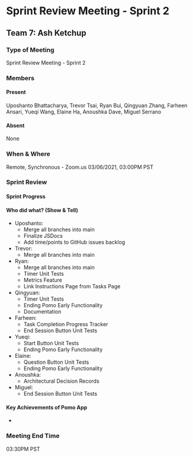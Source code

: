 # Sprint Review Meeting - Sprint 2

## Team 7: Ash Ketchup

### Type of Meeting
Sprint Review Meeting - Sprint 2

### Members

#### Present
Uposhanto Bhattacharya, Trevor Tsai, Ryan Bui, Qingyuan Zhang, Farheen Ansari, Yueqi Wang, Elaine Ha, Anoushka Dave, Miguel Serrano 

#### Absent 
None

### When & Where 
Remote, Synchronous - Zoom.us
03/06/2021, 03:00PM PST

### Sprint Review

#### Sprint Progress

#### Who did what? (Show & Tell)
- Uposhanto:
  - Merge all branches into main
  - Finalize JSDocs
  - Add time/points to GitHub issues backlog
- Trevor:
  - Merge all branches into main
- Ryan:
  - Merge all branches into main
  - Timer Unit Tests
  - Metrics Feature
  - Link Instructions Page from Tasks Page
- Qingyuan:
  - Timer Unit Tests
  - Ending Pomo Early Functionality
  - Documentation
- Farheen:
  - Task Completion Progress Tracker
  - End Session Button Unit Tests
- Yueqi:
  - Start Button Unit Tests
  - Ending Pomo Early Functionality
- Elaine:
  - Question Button Unit Tests
  - Ending Pomo Early Functionality
- Anoushka:
  - Architectural Decision Records
- Miguel: 
  - End Session Button Unit Tests

#### Key Achievements of Pomo App
- 

### Meeting End Time
03:30PM PST
